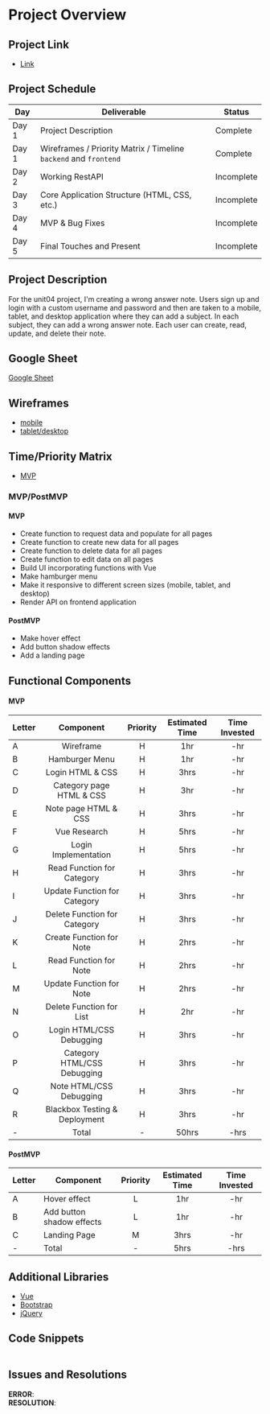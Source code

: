 # Project Overview

## Project Link
- [Link](https://sharp-lewin-c44ba6.netlify.app/#)

## Project Schedule

|  Day | Deliverable | Status
|---|---| ---|
|Day 1| Project Description | Complete
|Day 1| Wireframes / Priority Matrix / Timeline `backend` and `frontend`| Complete
|Day 2| Working RestAPI | Incomplete
|Day 3| Core Application Structure (HTML, CSS, etc.) | Incomplete
|Day 4| MVP & Bug Fixes | Incomplete
|Day 5| Final Touches and Present | Incomplete

## Project Description
For the unit04 project, I'm creating a wrong answer note. Users sign up and login with a custom username and password and then are taken to a mobile, tablet, and desktop application where they can add a subject. In each subject, they can add a wrong answer note. Each user can create, read, update, and delete their note.

## Google Sheet
[Google Sheet](https://docs.google.com/spreadsheets/d/1V1M3Eq1NXH2PNmeTlVviRhEjX9kenq769Vo2P5mMtro/edit#gid=0) 

## Wireframes

- [mobile](https://res.cloudinary.com/dqduwnrb1/image/upload/v1600014820/Page_1_mho2ij.png)
- [tablet/desktop](https://res.cloudinary.com/dqduwnrb1/image/upload/v1600014820/Page_2_itrg3k.png)



## Time/Priority Matrix 

- [MVP](https://res.cloudinary.com/dqduwnrb1/image/upload/v1600017836/p4_front_Time_Priority_Matrix_vw0mro.jpg)

### MVP/PostMVP 

#### MVP
- Create function to request data and populate for all pages
- Create function to create new data for all pages
- Create function to delete data for all pages
- Create function to edit data on all pages
- Build UI incorporating functions with Vue
- Make hamburger menu
- Make it responsive to different screen sizes (mobile, tablet, and desktop)
- Render API on frontend application

#### PostMVP 
- Make hover effect
- Add button shadow effects
- Add a landing page 



## Functional Components

#### MVP

| Letter | Component | Priority | Estimated Time | Time Invested |
| --- | :---: |  :---: | :---: | :---: |
| A | Wireframe | H | 1hr | -hr |
| B | Hamburger Menu | H | 1hr | -hr |
| C | Login HTML & CSS | H | 3hrs | -hr |
| D | Category page HTML & CSS | H | 3hr | -hr |
| E | Note page HTML & CSS | H | 3hrs | -hr |
| F | Vue Research | H | 5hrs | -hr |
| G | Login Implementation | H | 5hrs | -hr |
| H | Read Function for Category | H | 3hrs | -hr |
| I | Update Function for Category | H | 3hrs | -hr |
| J | Delete Function for Category | H | 3hrs | -hr |
| K | Create Function for Note | H | 2hrs | -hr |
| L | Read Function for Note | H | 2hrs | -hr |
| M | Update Function for Note | H | 2hrs | -hr |
| N | Delete Function for List | H | 2hr | -hr |
| O | Login HTML/CSS Debugging | H | 3hrs | -hr |
| P | Category HTML/CSS Debugging | H | 3hrs | -hr |
| Q | Note HTML/CSS Debugging | H | 3hrs | -hr |
| R | Blackbox Testing & Deployment | H | 3hrs | -hr |
| - | Total | - | 50hrs | -hrs |

#### PostMVP
| Letter | Component | Priority | Estimated Time | Time Invested |
| --- | --- | :---: |  :---: | :---: |
| A | Hover effect | L | 1hr | -hr |
| B | Add button shadow effects | L | 1hr | -hr |
| C | Landing Page | M | 3hrs | -hr |
| - | Total | - | 5hrs | -hrs |

## Additional Libraries
- [Vue](https://vuejs.org)
- [Bootstrap](https://getbootstrap.com/)
- [jQuery](https://jquery.com/)

## Code Snippets
```

```


## Issues and Resolutions

**ERROR**:               
**RESOLUTION**: 